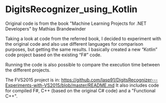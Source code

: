 # DigitsRecognizer_using_Kotlin
Original code is from the book "Machine Learning Projects for .NET Developers" by Mathias Brandewinder

Taking a look at code from the referred book, I decided to experiment with the original code and also use different languages for comparison purposes, but getting the same results.
I basically created a new “Kotlin” code project based on the existing “F#” code.

Running the code is also possible to compare the execution time between the different projects.

The FVS2015 project is in: https://github.com/lasp91/DigitsRecognizer---Experiments-with-VS2015/blob/master/README.md
It also includes code for compiled F#, C++ (based on the original C# code) and a "Functional C++".
